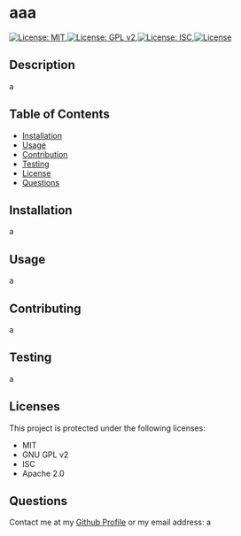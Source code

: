# aaa

[![License: MIT](https://img.shields.io/badge/License-MIT-yellow.svg)](https://opensource.org/licenses/MIT),[![License: GPL v2](https://img.shields.io/badge/License-GPL%20v2-blue.svg)](https://www.gnu.org/licenses/old-licenses/gpl-2.0.en.html),[![License: ISC](https://img.shields.io/badge/License-ISC-blue.svg)](https://opensource.org/licenses/ISC),[![License](https://img.shields.io/badge/License-Apache%202.0-blue.svg)](https://opensource.org/licenses/Apache-2.0)

## Description

a

## Table of Contents

- [Installation](#installation)
- [Usage](#usage)
- [Contribution](#contribution)
- [Testing](#testing)
- [License](#license)
- [Questions](#questions)

## Installation

a

## Usage

a

## Contributing

a

## Testing

a

## Licenses

This project is protected under the following licenses:
- MIT
- GNU GPL v2
- ISC
- Apache 2.0


## Questions

Contact me at my [Github Profile](https://github.com/a)
or my email address: a